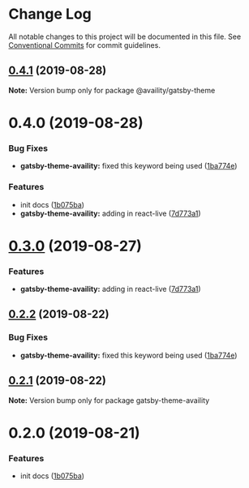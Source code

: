 # Change Log

All notable changes to this project will be documented in this file.
See [Conventional Commits](https://conventionalcommits.org) for commit guidelines.

## [0.4.1](https://github.com/availity/gatsby-theme-availity/compare/@availity/gatsby-theme@0.4.0...@availity/gatsby-theme@0.4.1) (2019-08-28)

**Note:** Version bump only for package @availity/gatsby-theme





# 0.4.0 (2019-08-28)


### Bug Fixes

* **gatsby-theme-availity:** fixed this keyword being used ([1ba774e](https://github.com/availity/gatsby-theme-availity/commit/1ba774e))


### Features

* init docs ([1b075ba](https://github.com/availity/gatsby-theme-availity/commit/1b075ba))
* **gatsby-theme-availity:** adding in react-live ([7d773a1](https://github.com/availity/gatsby-theme-availity/commit/7d773a1))





# [0.3.0](https://github.com/Availity/gatsby-theme-availity/compare/gatsby-theme-availity@0.2.2...gatsby-theme-availity@0.3.0) (2019-08-27)


### Features

* **gatsby-theme-availity:** adding in react-live ([7d773a1](https://github.com/Availity/gatsby-theme-availity/commit/7d773a1))





## [0.2.2](https://github.com/Availity/gatsby-theme-availity/compare/gatsby-theme-availity@0.2.1...gatsby-theme-availity@0.2.2) (2019-08-22)


### Bug Fixes

* **gatsby-theme-availity:** fixed this keyword being used ([1ba774e](https://github.com/Availity/gatsby-theme-availity/commit/1ba774e))





## [0.2.1](https://github.com/Availity/gatsby-theme-availity/compare/gatsby-theme-availity@0.2.0...gatsby-theme-availity@0.2.1) (2019-08-22)

**Note:** Version bump only for package gatsby-theme-availity





# 0.2.0 (2019-08-21)


### Features

* init docs ([1b075ba](https://github.com/Availity/gatsby-theme-availity/commit/1b075ba))
